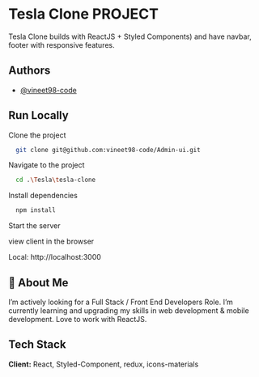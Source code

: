 # Tesla Clone PROJECT

Tesla Clone builds with ReactJS + Styled Components) and have navbar, footer with responsive features.


## Authors

- [@vineet98-code](https://github.com/vineet98-code)

## Run Locally

Clone the project

```bash
  git clone git@github.com:vineet98-code/Admin-ui.git
```

Navigate to the project

```bash
  cd .\Tesla\tesla-clone
```

Install dependencies

```bash
  npm install
```

Start the server



view client in the browser

Local: http://localhost:3000


## 🚀 About Me

I’m actively looking for a Full Stack / Front End Developers Role.
I’m currently learning and upgrading my skills in web development & mobile development.
Love to work with ReactJS.

## Tech Stack

**Client:** React, Styled-Component, redux, icons-materials
